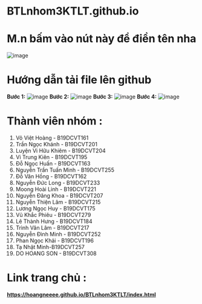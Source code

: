 # BTLnhom3KTLT.github.io

# M.n bấm vào nút này để điền tên nha
![image](https://user-images.githubusercontent.com/92570598/143170774-016f7c44-8161-40ca-ba43-80088ebbd07a.png)

# Hướng dẫn tải file lên github
**Bước 1:**
![image](https://user-images.githubusercontent.com/92570598/143463694-bdf76bdf-4c3e-438c-a36a-b803a9b08304.png)
**Bước 2:**
![image](https://user-images.githubusercontent.com/92570598/143464103-c4238f35-4159-4877-870f-9f8188d2e9c2.png)
**Bước 3:**
![image](https://user-images.githubusercontent.com/92570598/143464865-9e7a827d-e9b2-42c4-9cd4-6373e6405725.png)
**Bước 4:**
![image](https://user-images.githubusercontent.com/92570598/143464888-62e51017-769a-4e76-aa60-81df95beeefd.png)




# Thành viên nhóm :
  1. Võ Việt Hoàng - B19DCVT161
  2. Trần Ngọc Khánh - B19DCVT201
  3. Luyện Vi Hữu Khiêm - B19DCVT204
  4. Vi Trung Kiên - B19DCVT195
  5. Đỗ Ngọc Huấn - B19DCVT163
  6. Nguyễn Trần Tuấn Minh - B19DCVT255
  7. Đỗ Văn Hồng - B19DCVT162  
  8. Nguyễn Đức Long - B19DCVT233
  9. Moong Hoài Linh - B19DCVT221 
  10. Nguyễn Đăng Khoa - B19DCVT207
  11. Nguyễn Thiện Lâm - B19DCVT215
  12. Lương Ngọc Huy - B19DCVT175
  13. Vũ Khắc Phiêu - B19DCVT279
  14. Lê Thành Hưng - B19DCVT184
  15. Trình Văn Lâm - B19DCVT217
  16. Nguyễn Đình Minh - B19DCVT252
  17. Phan Ngọc Khải - B19DCVT196
  18. Tạ Nhật Minh-B19DCVT257
  19.   DO HOANG SON - B19DCVT308

# Link trang chủ :
**https://hoangneeee.github.io/BTLnhom3KTLT/index.html**
